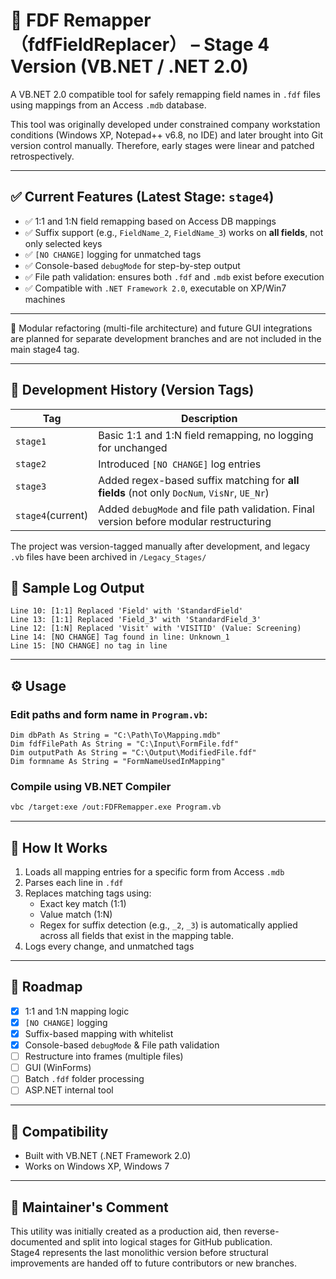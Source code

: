 
# 🧠 FDF Remapper（fdfFieldReplacer） – Stage 4 Version (VB.NET / .NET 2.0)

A VB.NET 2.0 compatible tool for safely remapping field names in `.fdf` files using mappings from an Access `.mdb` database.

This tool was originally developed under constrained company workstation conditions (Windows XP, Notepad++ v6.8, no IDE) and later brought into Git version control manually. Therefore, early stages were linear and patched retrospectively.

---

## ✅ Current Features (Latest Stage: `stage4`)

- ✅ 1:1 and 1:N field remapping based on Access DB mappings
- ✅ Suffix support (e.g., `FieldName_2`, `FieldName_3`) works on **all fields**, not only selected keys
- ✅ `[NO CHANGE]` logging for unmatched tags
- ✅ Console-based `debugMode` for step-by-step output
- ✅ File path validation: ensures both `.fdf` and `.mdb` exist before execution
- ✅ Compatible with `.NET Framework 2.0`, executable on XP/Win7 machines

---
🔧 Modular refactoring (multi-file architecture) and future GUI integrations are planned for separate development branches and are not included in the main stage4 tag.

---

## 📜 Development History (Version Tags)

| Tag        | Description |
|------------|-------------|
| `stage1`   | Basic 1:1 and 1:N field remapping, no logging for unchanged |
| `stage2`   | Introduced `[NO CHANGE]` log entries |
| `stage3`   | Added regex-based suffix matching for **all fields** (not only `DocNum`, `VisNr`, `UE_Nr`) |
| `stage4`(current)   | Added `debugMode` and file path validation. Final version before modular restructuring |
 
 The project was version-tagged manually after development, and legacy `.vb` files have been archived in `/Legacy_Stages/`

## 🧾 Sample Log Output

```
Line 10: [1:1] Replaced 'Field' with 'StandardField'
Line 13: [1:1] Replaced 'Field_3' with 'StandardField_3' 
Line 12: [1:N] Replaced 'Visit' with 'VISITID' (Value: Screening)
Line 14: [NO CHANGE] Tag found in line: Unknown_1
Line 15: [NO CHANGE] no tag in line
```

---

## ⚙️ Usage

### Edit paths and form name in `Program.vb`:

```vbnet
Dim dbPath As String = "C:\Path\To\Mapping.mdb"
Dim fdfFilePath As String = "C:\Input\FormFile.fdf"
Dim outputPath As String = "C:\Output\ModifiedFile.fdf"
Dim formname As String = "FormNameUsedInMapping"
```

### Compile using VB.NET Compiler

```bash
vbc /target:exe /out:FDFRemapper.exe Program.vb
```

---

## 🧠 How It Works

1. Loads all mapping entries for a specific form from Access `.mdb`
2. Parses each line in `.fdf`
3. Replaces matching tags using:
   - Exact key match (1:1)
   - Value match (1:N)
   - Regex for suffix detection (e.g., `_2`, `_3`) is automatically applied across all fields that exist in the mapping table.
4. Logs every change, and unmatched tags

---

## 🧭 Roadmap

- [x] 1:1 and 1:N mapping logic
- [x] `[NO CHANGE]` logging
- [x] Suffix-based mapping with whitelist
- [x] Console-based `debugMode` & File path validation
- [ ] Restructure into frames (multiple files)
- [ ] GUI (WinForms)
- [ ] Batch `.fdf` folder processing
- [ ] ASP.NET internal tool

---

## 🧳 Compatibility

- Built with VB.NET (.NET Framework 2.0)
- Works on Windows XP, Windows 7

---

## 🔧 Maintainer's Comment

This utility was initially created as a production aid, then reverse-documented and split into logical stages for GitHub publication.  
Stage4 represents the last monolithic version before structural improvements are handed off to future contributors or new branches.

